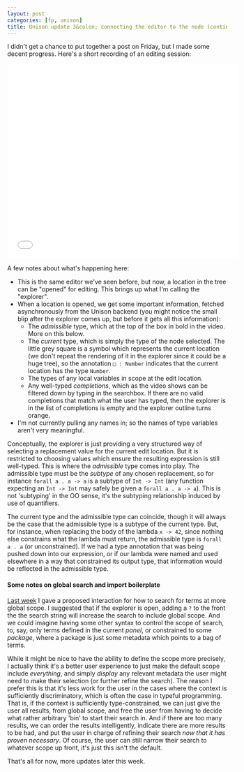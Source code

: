 ```yaml
---
layout: post
categories: [fp, unison]
title: Unison update 3&colon; connecting the editor to the node (continued)
---
```


I didn't get a chance to put together a post on Friday, but I made some decent progress. Here's a short recording of an editing session:

<iframe src="/unison/unison-explorer.html" width="530" height="446" frameborder="0" webkitallowfullscreen mozallowfullscreen allowfullscreen></iframe>

A few notes about what's happening here:

* This is the same editor we've seen before, but now, a location in the tree can be "opened" for editing. This brings up what I'm calling the "explorer".
* When a location is opened, we get some important information, fetched asynchronously from the Unison backend (you might notice the small blip after the explorer comes up, but before it gets all this information):
  * The _admissible_ type, which at the top of the box in bold in the video. More on this below.
  * The _current_ type, which is simply the type of the node selected. The little grey square is a symbol which represents the current location (we don't repeat the rendering of it in the explorer since it could be a huge tree), so the annotation `□ : Number` indicates that the current location has the type `Number`.
  * The types of any local variables in scope at the edit location.
  * Any well-typed _completions_, which as the video shows can be filtered down by typing in the searchbox. If there are no valid completions that match what the user has typed, then the explorer is in  the list of completions is empty and the explorer outline turns orange.
* I'm not currently pulling any names in; so the names of type variables aren't very meaningful.

Conceptually, the explorer is just providing a very structured way of selecting a replacement value for the current edit location. But it is restricted to choosing values which ensure the resulting expression is still well-typed. This is where the _admissible_ type comes into play. The admissible type must be the _subtype_ of any chosen replacement, so for instance `forall a . a -> a` is a subtype of `Int -> Int` (any function expecting an `Int -> Int` may safely be given a `forall a . a -> a`). This is not 'subtyping' in the OO sense, it's the subtyping relationship induced by use of quantifiers.

The current type and the admissible type can coincide, though it will always be the case that the admissible type is a subtype of the current type. But, for instance, when replacing the body of the lambda `x -> 42`, since nothing else constrains what the lambda must return, the admissible type is `forall a . a` (or unconstrained). If we had a type annotation that was being pushed down into our expression, or if our lambda were named and used elsewhere in a way that constrained its output type, that information would be reflected in the admissible type.

#### Some notes on global search and import boilerplate

[Last week](/2015-02-13/unison-update2.html) I gave a proposed interaction for how to search for terms at more global scope. I suggested that if the explorer is open, adding a `?` to the front the the search string will increase the search to include global scope. And we could imagine having some other syntax to control the scope of search, to, say, only terms defined in the current _panel_, or constrained to some _package_, where a package is just some metadata which points to a bag of terms.

While it might be nice to have the ability to define the scope more precisely, I actually think it's a better user experience to just make the default scope include _everything_, and simply _display_ any relevant metadata the user might need to make their selection (or further refine the search). The reason I prefer this is that it's less work for the user in the cases where the context is sufficiently discriminatory, which is often the case in typeful programming. That is, if the context is sufficiently type-constrained, we can just give the user all results, from global scope, and free the user from having to decide what rather arbitrary 'bin' to start their search in. And if there are too many results, we can order the results intelligently, indicate there are more results to be had, and put the user in charge of refining their search _now that it has proven necessary_. Of course, the user can still narrow their search to whatever scope up front, it's just this isn't the default.

That's all for now, more updates later this week.
